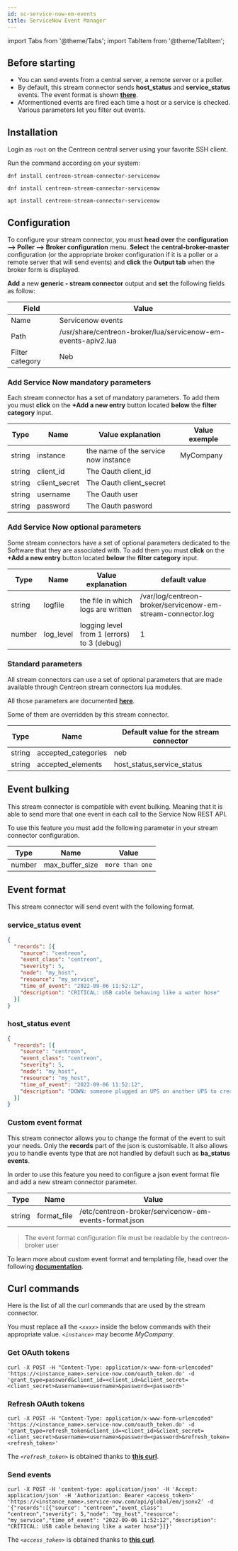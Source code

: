 ```yaml
---
id: sc-service-now-em-events
title: ServiceNow Event Manager 
---
```

import Tabs from '@theme/Tabs';
import TabItem from '@theme/TabItem';

## Before starting

- You can send events from a central server, a remote server or a poller.
- By default, this stream connector sends **host_status** and **service_status** events. The event format is shown **[there](#event-format)**.
- Aformentioned events are fired each time a host or a service is checked. Various parameters let you filter out events.

## Installation

Login as `root` on the Centreon central server using your favorite SSH client.

Run the command according on your system:

<Tabs groupId="sync">
<TabItem value="Alma / RHEL / Oracle Linux 8" label="Alma / RHEL / Oracle Linux 8">

```shell
dnf install centreon-stream-connector-servicenow
```

</TabItem>

<TabItem value="Alma / RHEL / Oracle Linux 9" label="Alma / RHEL / Oracle Linux 9">

```shell
dnf install centreon-stream-connector-servicenow
```

</TabItem>

<TabItem value="Debian 11" label="Debian_11">

```shell
apt install centreon-stream-connector-servicenow
```

</TabItem>
</Tabs>

## Configuration

To configure your stream connector, you must **head over** the **configuration --> Poller --> Broker configuration** menu. **Select** the **central-broker-master** configuration (or the appropriate broker configuration if it is a poller or a remote server that will send events) and **click** the **Output tab** when the broker form is displayed.

**Add** a new **generic - stream connector** output and **set** the following fields as follow:

| Field           | Value                                                         |
| --------------- | ------------------------------------------------------------- |
| Name            | Servicenow events                                             |
| Path            | /usr/share/centreon-broker/lua/servicenow-em-events-apiv2.lua |
| Filter category | Neb                                                           |

### Add Service Now mandatory parameters

Each stream connector has a set of mandatory parameters. To add them you must **click** on the **+Add a new entry** button located **below** the **filter category** input.

| Type   | Name          | Value explanation                    | Value exemple |
| ------ | ------------- | ------------------------------------ | ------------- |
| string | instance      | the name of the service now instance | MyCompany     |
| string | client_id     | The Oauth client_id                  |               |
| string | client_secret | The Oauth client_secret              |               |
| string | username      | The Oauth user                       |               |
| string | password      | The Oauth pasword                    |               |

### Add Service Now optional parameters

Some stream connectors have a set of optional parameters dedicated to the Software that they are associated with. To add them you must **click** on the **+Add a new entry** button located **below** the **filter category** input.

| Type   | Name      | Value explanation                          | default value                                               |
| ------ | --------- | ------------------------------------------ | ----------------------------------------------------------- |
| string | logfile   | the file in which logs are written         | /var/log/centreon-broker/servicenow-em-stream-connector.log |
| number | log_level | logging level from 1 (errors) to 3 (debug) | 1                                                           |

### Standard parameters

All stream connectors can use a set of optional parameters that are made available through Centreon stream connectors lua modules.

All those parameters are documented **[here](https://github.com/centreon/centreon-stream-connector-scripts/blob/master/modules/docs/sc_param.md#default-parameters)**.

Some of them are overridden by this stream connector.

| Type   | Name                | Default value for the stream connector |
| ------ | ------------------- | -------------------------------------- |
| string | accepted_categories | neb                                    |
| string | accepted_elements   | host_status,service_status             |

## Event bulking

This stream connector is compatible with event bulking. Meaning that it is able to send more that one event in each call to the Service Now REST API.

To use this feature you must add the following parameter in your stream connector configuration.

| Type   | Name            | Value           |
| ------ | --------------- | --------------- |
| number | max_buffer_size | `more than one` |

## Event format

This stream connector will send event with the following format.

### service_status event

```json
{
  "records": [{
    "source": "centreon",
    "event_class": "centreon",
    "severity": 5,
    "node": "my_host",
    "resource": "my_service",
    "time_of_event": "2022-09-06 11:52:12",
    "description": "CRITICAL: USB cable behaving like a water hose"
  }]
}
```

### host_status event

```json
{
  "records": [{
    "source": "centreon",
    "event_class": "centreon",
    "severity": 5,
    "node": "my_host",
    "resource": "my_host",
    "time_of_event": "2022-09-06 11:52:12",
    "description": "DOWN: someone plugged an UPS on another UPS to create infinite energy"
  }]
}
```

### Custom event format

This stream connector allows you to change the format of the event to suit your needs. Only the **records** part of the json is customisable. It also allows you to handle events type that are not handled by default such as **ba_status events**.

In order to use this feature you need to configure a json event format file and add a new stream connector parameter.

| Type   | Name        | Value                                              |
| ------ | ----------- | -------------------------------------------------- |
| string | format_file | /etc/centreon-broker/servicenow-em-events-format.json |

> The event format configuration file must be readable by the centreon-broker user

To learn more about custom event format and templating file, head over the following **[documentation](https://github.com/centreon/centreon-stream-connector-scripts/blob/master/modules/docs/templating.md#templating-documentation)**.

## Curl commands

Here is the list of all the curl commands that are used by the stream connector.

You must replace all the *`<xxxx>`* inside the below commands with their appropriate value. *`<instance>`* may become *MyCompany*.

### Get OAuth tokens

```shell
curl -X POST -H "Content-Type: application/x-www-form-urlencoded" 'https://<instance_name>.service-now.com/oauth_token.do' -d 'grant_type=password&client_id=<client_id>&client_secret=<client_secret>&username=<username>&password=<password>'
```

### Refresh OAuth tokens

```shell
curl -X POST -H "Content-Type: application/x-www-form-urlencoded" 'https://<instance_name>.service-now.com/oauth_token.do' -d 'grant_type=refresh_token&client_id=<client_id>&client_secret=<client_secret>&username=<username>&password=<password>&refresh_token=<refresh_token>'
```

The *`<refresh_token>`* is obtained thanks to **[this curl](#get-oauth-tokens)**.

### Send events

```shell
curl -X POST -H 'content-type: application/json' -H 'Accept: application/json' -H 'Authorization: Bearer <access_token>' 'https://<instance_name>.service-now.com/api/global/em/jsonv2' -d '{"records":[{"source": "centreon","event_class": "centreon","severity": 5,"node": "my_host","resource": "my_service","time_of_event": "2022-09-06 11:52:12","description": "CRITICAL: USB cable behaving like a water hose"}]}'
```

The *`<access_token>`* is obtained thanks to **[this curl](#get-oauth-tokens)**.
